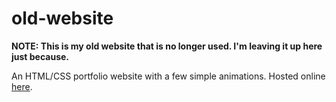 # old-website

**NOTE: This is my old website that is no longer used. I'm leaving it up here just because.**

An HTML/CSS portfolio website with a few simple animations. Hosted online [here](https://tim-steg.github.io/).
